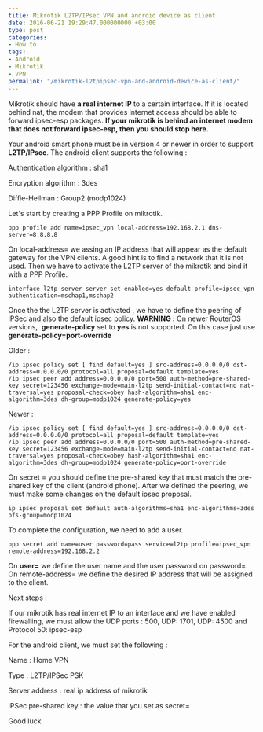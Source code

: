 ```yaml
---
title: Mikrotik L2TP/IPsec VPN and android device as client
date: 2016-06-21 19:29:47.000000000 +03:00
type: post
categories:
- How to
tags:
- Android
- Mikrotik
- VPN
permalink: "/mikrotik-l2tpipsec-vpn-and-android-device-as-client/"
---
```

Mikrotik should have **a real internet IP** to a certain interface. If it is located behind nat, the modem that provides internet access should be able to forward ipsec-esp packages. **If your mikrotik is behind an internet modem that does not forward ipsec-esp, then you should stop here.**

Your android smart phone must be in version 4 or newer in order to support **L2TP/IPsec**. The android client supports the following :

Authentication algorithm : sha1

Encryption algorithm : 3des

Diffie-Hellman : Group2 (modp1024)

Let's start by creating a PPP Profile on mikrotik.

```
ppp profile add name=ipsec_vpn local-address=192.168.2.1 dns-server=8.8.8.8
```

On local-address= we assing an IP address that will appear as the default gateway for the VPN clients. A good hint is to find a network that it is not used. Then we have to activate the L2TP server of the mikrotik and bind it with a PPP Profile.

```
interface l2tp-server server set enabled=yes default-profile=ipsec_vpn authentication=mschap1,mschap2
```

Once the the L2TP server is activated , we have to define the peering of IPSec and also the default ipsec policy. **WARNING :** On newer RouterOS versions,  **generate-policy** set to **yes** is not supported. On this case just use **generate-policy=port-override**

Older :

```
/ip ipsec policy set [ find default=yes ] src-address=0.0.0.0/0 dst-address=0.0.0.0/0 protocol=all proposal=default template=yes
/ip ipsec peer add address=0.0.0.0/0 port=500 auth-method=pre-shared-key secret=123456 exchange-mode=main-l2tp send-initial-contact=no nat-traversal=yes proposal-check=obey hash-algorithm=sha1 enc-algorithm=3des dh-group=modp1024 generate-policy=yes
```

Newer :

```
/ip ipsec policy set [ find default=yes ] src-address=0.0.0.0/0 dst-address=0.0.0.0/0 protocol=all proposal=default template=yes
/ip ipsec peer add address=0.0.0.0/0 port=500 auth-method=pre-shared-key secret=123456 exchange-mode=main-l2tp send-initial-contact=no nat-traversal=yes proposal-check=obey hash-algorithm=sha1 enc-algorithm=3des dh-group=modp1024 generate-policy=port-override
```

On secret = you should define the pre-shared key that must match the pre-shared key of the client (android phone). After we defined the peering, we must make some changes on the default ipsec proposal.

```
ip ipsec proposal set default auth-algorithms=sha1 enc-algorithms=3des pfs-group=modp1024
```

To complete the configuration, we need to add a user.

```
ppp secret add name=user password=pass service=l2tp profile=ipsec_vpn remote-address=192.168.2.2
```

On **user=** we define the user name and the user password on password=. On remote-address= we define the desired IP address that will be assigned to the client.

Next steps :

If our mikrotik has real internet IP to an interface and we have enabled firewalling, we must allow the UDP ports : 500, UDP: 1701, UDP: 4500 and Protocol 50: ipsec-esp

For the android client, we must set the following :

Name : Home VPN

Type : L2TP/IPSec PSK

Server address : real ip address of mikrotik

IPSec pre-shared key : the value that you set as secret=

Good luck.
